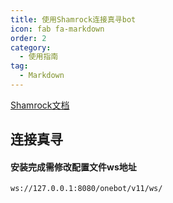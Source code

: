 ```yaml
---
title: 使用Shamrock连接真寻bot
icon: fab fa-markdown
order: 2
category:
  - 使用指南
tag:
  - Markdown
---
```


[Shamrock文档](https://whitechi73.github.io/OpenShamrock/guide/getting-started.html)

## 连接真寻

#### 安装完成需修改配置文件ws地址

```
ws://127.0.0.1:8080/onebot/v11/ws/
```

